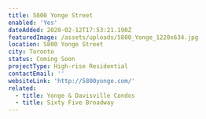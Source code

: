 ```yaml
---
title: 5800 Yonge Street
enabled: 'Yes'
dateAdded: 2020-02-12T17:53:21.190Z
featuredImage: /assets/uploads/5800_Yonge_1220x634.jpg
location: 5800 Yonge Street
city: Toronto
status: Coming Soon
projectType: High-rise Residential
contactEmail: ''
websiteLink: 'http://5800yonge.com/'
related:
  - title: Yonge & Davisville Condos
  - title: Sixty Five Broadway
---
```


